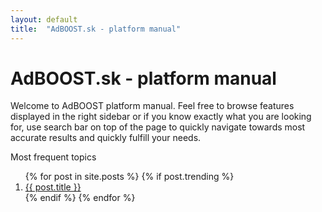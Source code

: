 ```yaml
---
layout: default
title:  "AdBOOST.sk - platform manual"
---
```


# AdBOOST.sk - platform manual


Welcome to AdBOOST platform manual. Feel free to browse features displayed in the right sidebar or if you know exactly what you are looking for, use search bar on top of the page to quickly navigate towards most accurate results and quickly fulfill your needs.

<div id="frequent-topics">Most frequent topics</div>

<ol class="most-frequent-ol">
  {% for post in site.posts %}
    {% if post.trending %}
        <li>
          <a href="{{ post.url | prepend: site.baseurl }}">{{ post.title }}</a>
        </li>
    {% endif %}
  {% endfor %}
</ol>


